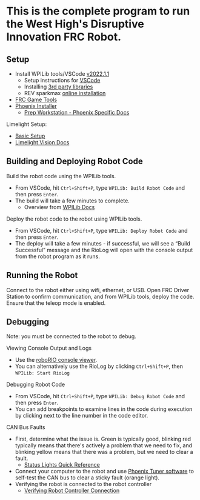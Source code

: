 # This is the complete program to run the West High's Disruptive Innovation FRC Robot.

## Setup

- Install WPILib tools/VSCode [v2022.1.1](https://github.com/wpilibsuite/allwpilib/releases/tag/v2022.1.1)
  - Setup instructions for [VSCode](https://docs.wpilib.org/en/stable/docs/zero-to-robot/step-2/wpilib-setup.html)
  - Installing [3rd party libraries](https://docs.wpilib.org/en/stable/docs/software/vscode-overview/3rd-party-libraries.html#rd-party-libraries)
  - REV sparkmax [online installation](https://docs.revrobotics.com/sparkmax/software-resources/spark-max-api-information#online-installation)
- [FRC Game Tools](https://docs.wpilib.org/en/stable/docs/zero-to-robot/step-2/frc-game-tools.html)
- [Phoenix Installer](https://docs.ctre-phoenix.com/en/stable/ch05_PrepWorkstation.html)
  - [Prep Workstation - Phoenix Specific Docs](https://docs.ctre-phoenix.com/en/stable/ch05_PrepWorkstation.html)


Limelight Setup:
- [Basic Setup](https://www.team3749.org/post/using-pixy2-and-arduino-for-vision-processing)
- [Limelight Vision Docs](https://docs.limelightvision.io/en/latest/getting_started.html#)


## Building and Deploying Robot Code

Build the robot code using the WPILib tools.
- From VSCode, hit `Ctrl+Shift+P`, type `WPILib: Build Robot Code` and then press `Enter`.
- The build will take a few minutes to complete.
  - Overview from [WPILib Docs](https://docs.wpilib.org/en/stable/docs/software/vscode-overview/deploying-robot-code.html)

Deploy the robot code to the robot using WPILib tools.
- From VSCode, hit `Ctrl+Shift+P`, type `WPILib: Deploy Robot Code` and then press `Enter`.
- The deploy will take a few minutes - if successful, we will see a “Build Successful” message and the RioLog will open with the console output from the robot program as it runs.


## Running the Robot

Connect to the robot either using wifi, ethernet, or USB.  Open FRC Driver Station to confirm communication, and from WPILib tools, deploy the code.  Ensure that the teleop mode is enabled.


## Debugging
Note: you must be connected to the robot to debug.

Viewing Console Output and Logs
- Use the [roboRIO console viewer](https://docs.wpilib.org/en/stable/docs/software/vscode-overview/viewing-console-output.html).
- You can alternatively use the RioLog by clicking `Ctrl+Shift+P`, then `WPILib: Start RioLog`

Debugging Robot Code
- From VSCode, hit `Ctrl+Shift+P`, type `WPILib: Debug Robot Code` and then press `Enter`.
- You can add breakpoints to examine lines in the code during execution by clicking next to the line number in the code editor.

CAN Bus Faults
- First, determine what the issue is. Green is typically good, blinking red typically means that there's actively a problem that we need to fix, and blinking yellow means that there was a problem, but we need to clear a fault.
  - [Status Lights Quick Reference](https://docs.wpilib.org/en/stable/docs/hardware/hardware-basics/status-lights-ref.html?highlight=faults#status-light-quick-reference)
- Connect your computer to the robot and use [Phoenix Tuner software](https://docs.ctre-phoenix.com/en/stable/ch03_PrimerPhoenixSoft.html#what-is-phoenix-tuner) to self-test the CAN bus to clear a sticky fault (orange light).
- Verifying the robot is connected to the robot controller
  - [Verifying Robot Controller Connection](https://docs.ctre-phoenix.com/en/stable/ch05_PrepWorkstation.html)
